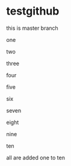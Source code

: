 # testgithub
this is master branch

one

two

three

four

five

six

seven

eight

nine

ten


all are added one to ten